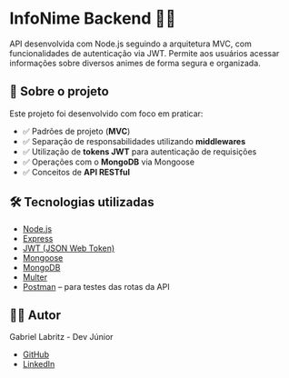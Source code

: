 # InfoNime Backend 👨‍💻

API desenvolvida com Node.js seguindo a arquitetura MVC, com funcionalidades de autenticação via JWT. Permite aos usuários acessar informações sobre diversos animes de forma segura e organizada.

## 🧠 Sobre o projeto

Este projeto foi desenvolvido com foco em praticar:

- ✅ Padrões de projeto (**MVC**)
- ✅ Separação de responsabilidades utilizando **middlewares**
- ✅ Utilização de **tokens JWT** para autenticação de requisições
- ✅ Operações com o **MongoDB** via Mongoose
- ✅ Conceitos de **API RESTful**

## 🛠 Tecnologias utilizadas

- [Node.js](https://nodejs.org/en/learn/getting-started/introduction-to-nodejs)
- [Express](https://expressjs.com/pt-br/)
- [JWT (JSON Web Token)](https://jwt.io)
- [Mongoose](https://mongoosejs.com)
- [MongoDB](https://www.mongodb.com)
- [Multer](https://www.npmjs.com/package/multer)
- [Postman](https://www.postman.com) – para testes das rotas da API

## 🙋‍♂️ Autor

Gabriel Labritz - Dev Júnior

- [GitHub](https://github.com/Gabriel-Labritz)
- [LinkedIn](https://www.linkedin.com/in/gabriel-labritz-199499229/)
